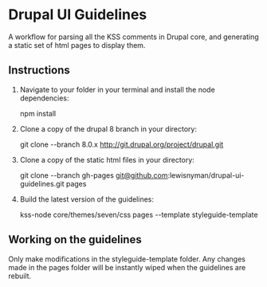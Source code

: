 # Drupal UI Guidelines

A workflow for parsing all the KSS comments in Drupal core, and generating a
static set of html pages to display them.

## Instructions

1. Navigate to your folder in your terminal and install the node dependencies:

    npm install

2. Clone a copy of the drupal 8 branch in your directory:

    git clone --branch 8.0.x http://git.drupal.org/project/drupal.git

3. Clone a copy of the static html files in your directory:

    git clone --branch gh-pages git@github.com:lewisnyman/drupal-ui-guidelines.git pages

4. Build the latest version of the guidelines:

    kss-node core/themes/seven/css pages --template styleguide-template

## Working on the guidelines

Only make modifications in the styleguide-template folder. Any changes made in the pages folder will be instantly wiped when the guidelines are rebuilt.
